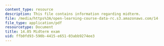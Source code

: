 ```yaml
---
content_type: resource
description: This file contains information regarding midterm.
file: /media/https%3A/open-learning-course-data-rc.s3.amazonaws.com/14-05-intermediate-macroeconomics-spring-2013/ffb0fd93590b4415e65103abb9274ee3_MIT14_05S13_midterm.pdf
file_type: application/pdf
resourcetype: Document
title: 14.05 Midterm exam
uid: ffb0fd93-590b-4415-e651-03abb9274ee3
---
```


